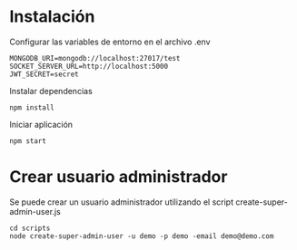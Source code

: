 # Instalación

Configurar las variables de entorno en el archivo .env

```
MONGODB_URI=mongodb://localhost:27017/test
SOCKET_SERVER_URL=http://localhost:5000
JWT_SECRET=secret
```

Instalar dependencias

```
npm install
```

Iniciar aplicación
```
npm start
```


# Crear usuario administrador
Se puede crear un usuario administrador
utilizando el script create-super-admin-user.js
```
cd scripts
node create-super-admin-user -u demo -p demo -email demo@demo.com
```
